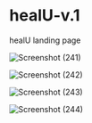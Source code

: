 # healU-v.1
healU landing page 

![Screenshot (241)](https://user-images.githubusercontent.com/46467962/130637387-fa99d882-5d3c-42d4-88e5-e4728051f5c5.png)


![Screenshot (242)](https://user-images.githubusercontent.com/46467962/130637473-4ba48289-9c8d-4385-bc19-88deda4ac0a0.png)

![Screenshot (243)](https://user-images.githubusercontent.com/46467962/130637548-30ae5f40-4843-474c-bad1-17e1346b2a8e.png)


![Screenshot (244)](https://user-images.githubusercontent.com/46467962/130637577-f61b1d59-30fd-4594-a8c1-03164f28efe6.png)
